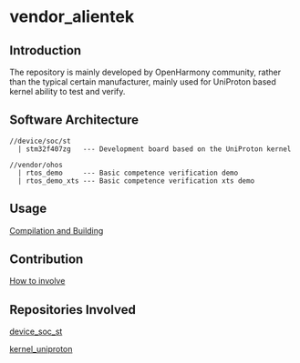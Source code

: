 # vendor_alientek

## Introduction

The repository is mainly developed by OpenHarmony community, rather than the typical certain manufacturer, mainly used for UniProton based kernel ability to test and verify.

## Software Architecture
```
//device/soc/st
  | stm32f407zg   --- Development board based on the UniProton kernel

//vendor/ohos
  | rtos_demo     --- Basic competence verification demo
  | rtos_demo_xts --- Basic competence verification xts demo
```

## Usage

[Compilation and Building](https://gitee.com/openharmony-sig/kernel_uniproton/blob/master/README.md)

## Contribution

[How to involve](https://gitee.com/openharmony/docs/blob/HEAD/en/contribute/how-to-contribute.md)

## Repositories Involved

[device_soc_st](https://gitee.com/openharmony/device_soc_st)

[kernel_uniproton](https://gitee.com/openharmony-sig/kernel_uniproton)
